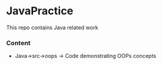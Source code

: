 # JavaPractice

This repo contains Java related work 

### Content
- Java->src->oops -> Code demonstrating OOPs concepts

